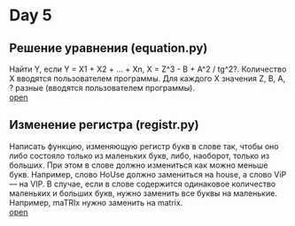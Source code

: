 # Day 5

## Решение уравнения (equation.py)
Найти Y, если Y = X1 + X2 + … + Xn,   X = Z^3 - B + A^2 / tg^2?. 
Количество X вводятся пользователем программы. 
Для каждого X значения Z, B, А, ? разные (вводятся пользователем программы).<br>
[open](/Day5/equation.py)

## Изменение регистра (registr.py)
Написать функцию, изменяющую регистр букв в слове так, чтобы оно либо состояло только из маленьких букв, либо, наоборот, только из больших. 
При этом в слове должно измениться как можно меньше букв. Например, слово HoUse должно замениться на house, а слово ViP — на VIP. 
В случае, если в слове содержится одинаковое количество маленьких и больших букв, нужно заменить все буквы на маленькие. Например, maTRIx нужно заменить на matrix.<br>
[open](https://github.com/BayarevichAleh/FirstDay/blob/master/Day5/registr.py)